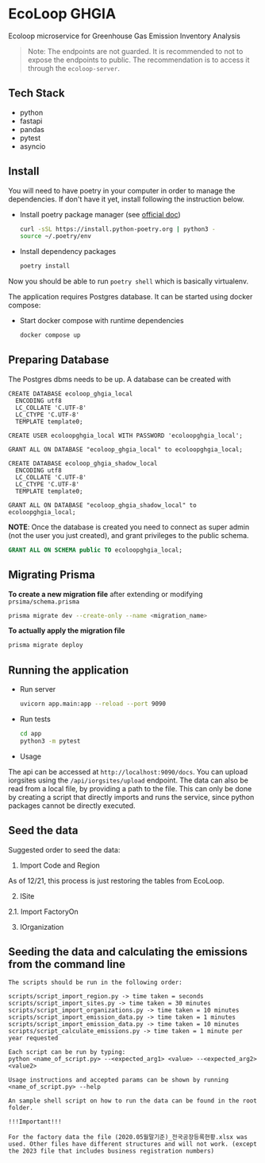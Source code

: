 # EcoLoop GHGIA

Ecoloop microservice for Greenhouse Gas Emission Inventory Analysis

> Note: The endpoints are not guarded. It is recommended to not to expose the endpoints to public. The recommendation is to access it through the `ecoloop-server`.

## Tech Stack

- python
- fastapi
- pandas
- pytest
- asyncio

## Install

You will need to have poetry in your computer in order to manage the dependencies. If don't have it yet, install following the instruction below.

* Install poetry package manager (see [official doc](https://python-poetry.org/docs/))

  ```bash
  curl -sSL https://install.python-poetry.org | python3 -
  source ~/.poetry/env
  ```
* Install dependency packages

  ```bash
  poetry install
  ```

Now you should be able to run `poetry shell` which is basically virtualenv.

The application requires Postgres database. It can be started using docker compose:

* Start docker compose with runtime dependencies

  ```bash
  docker compose up
  ```

## Preparing Database

The Postgres dbms needs to be up. A database can be created with

```
CREATE DATABASE ecoloop_ghgia_local
  ENCODING utf8
  LC_COLLATE 'C.UTF-8'
  LC_CTYPE 'C.UTF-8'
  TEMPLATE template0;

CREATE USER ecoloopghgia_local WITH PASSWORD 'ecoloopghgia_local';

GRANT ALL ON DATABASE "ecoloop_ghgia_local" to ecoloopghgia_local;

CREATE DATABASE ecoloop_ghgia_shadow_local
  ENCODING utf8
  LC_COLLATE 'C.UTF-8'
  LC_CTYPE 'C.UTF-8'
  TEMPLATE template0;

GRANT ALL ON DATABASE "ecoloop_ghgia_shadow_local" to ecoloopghgia_local;
```

**NOTE**: Once the database is created you need to connect as super admin (not the user you just created), and grant privileges to the public schema.

```sql
GRANT ALL ON SCHEMA public TO ecoloopghgia_local;
```

## Migrating Prisma

**To create a new migration file** after extending or modifying `prsima/schema.prisma`

```sh
prisma migrate dev --create-only --name <migration_name>
```

**To actually apply the migration file**

```sh
prisma migrate deploy
```

## Running the application

* Run server

  ```bash
  uvicorn app.main:app --reload --port 9090
  ```
* Run tests

  ```bash
  cd app
  python3 -m pytest
  ```
* Usage

The api can be accessed at ``http://localhost:9090/docs``. You can upload iorgsites using the ``/api/iorgsites/upload`` endpoint. The data can also be read from a local file, by providing a path to the file. This can only be done by creating a script that directly imports and runs the service, since python packages cannot be directly executed.

## Seed the data

Suggested order to seed the data:

1. Import Code and Region

  As of 12/21, this process is just restoring the tables from EcoLoop.

2. ISite

  2.1. Import FactoryOn

3. IOrganization


## Seeding the data and calculating the emissions from the command line

```
The scripts should be run in the following order:

scripts/script_import_region.py -> time taken = seconds
scripts/script_import_sites.py -> time taken = 30 minutes
scripts/script_import_organizations.py -> time taken = 10 minutes
scripts/script_import_emission_data.py -> time taken = 1 minutes
scripts/script_import_emission_data.py -> time taken = 10 minutes
scripts/script_calculate_emissions.py -> time taken = 1 minute per year requested

Each script can be run by typing:
python <name_of_script.py> --<expected_arg1> <value> --<expected_arg2> <value2>

Usage instructions and accepted params can be shown by running <name_of_script.py> --help

An sample shell script on how to run the data can be found in the root folder.

!!!Important!!!

For the factory data the file (2020.05월말기준)_전국공장등록현황.xlsx was used. Other files have different structures and will not work. (except the 2023 file that includes business registration numbers)
```
